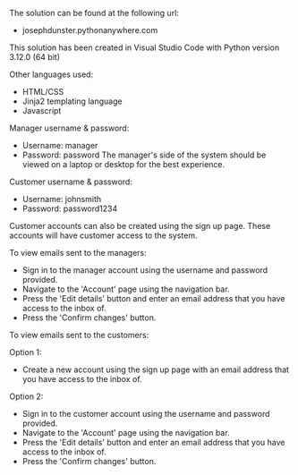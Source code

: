 The solution can be found at the following url:
- josephdunster.pythonanywhere.com

This solution has been created in Visual Studio Code with Python version 3.12.0 (64 bit)

Other languages used:
- HTML/CSS
- Jinja2 templating language
- Javascript


Manager username & password:
- Username: manager
- Password: password
The manager's side of the system should be viewed on a laptop or desktop for the best experience.


Customer username & password:
- Username: johnsmith
- Password: password1234


Customer accounts can also be created using the sign up page.
These accounts will have customer access to the system.


To view emails sent to the managers:
- Sign in to the manager account using the username and password provided.
- Navigate to the 'Account' page using the navigation bar.
- Press the 'Edit details' button and enter an email address that you have access to the inbox of.
- Press the 'Confirm changes' button.


To view emails sent to the customers:

Option 1:
- Create a new account using the sign up page with an email address that you have access to the inbox of.

Option 2:
- Sign in to the customer account using the username and password provided.
- Navigate to the 'Account' page using the navigation bar.
- Press the 'Edit details' button and enter an email address that you have access to the inbox of.
- Press the 'Confirm changes' button.
